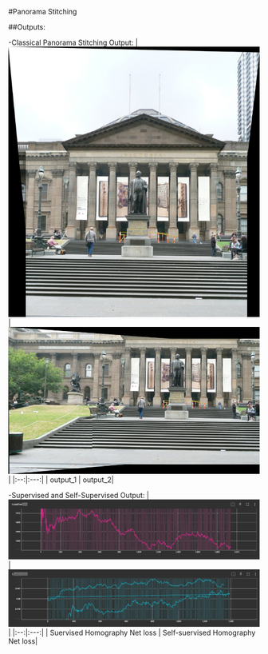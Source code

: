#Panorama Stitching

##Outputs:

-Classical Panorama Stitching Output:
| ![image1](./Phase1/Outputs/mypano1.png) | ![image2](./Phase1/Outputs/mypano2.png) |
|:--:|:---:|
| output_1 | output_2|


-Supervised and Self-Supervised Output:
| ![image1](./Phase2/deep_output/supervisedlos.jpeg) | ![image2](./Phase2/deep_output/unsupervisedlos.jpg) |
|:--:|:---:|
| Suervised Homography Net loss | Self-suervised Homography Net loss|
